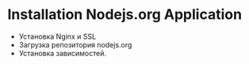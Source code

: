 Installation Nodejs.org Application
=====================================

 - Установка Nginx и SSL     
 - Загрузка репозитория nodejs.org
 - Установка зависимостей.


